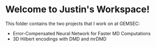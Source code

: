 # Welcome to Justin's Workspace!
This folder contains the two projects that I work on at GEMSEC:
- Error-Compensated Neural Network for Faster MD Computations
- 3D Hilbert encodings with DMD and mrDMD